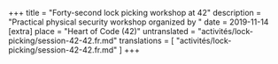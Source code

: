 +++
title = "Forty-second lock picking workshop at 42"
description = "Practical physical security workshop organized by "
date = 2019-11-14
[extra]
place = "Heart of Code (42)"
untranslated = "activités/lock-picking/session-42-42.fr.md"
translations = [
    "activités/lock-picking/session-42-42.fr.md"
]
+++
